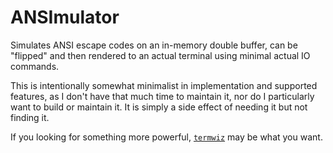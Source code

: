 # ANSImulator

Simulates ANSI escape codes on an in-memory double buffer, can be "flipped"
and then rendered to an actual terminal using minimal actual IO commands.

This is intentionally somewhat minimalist in implementation and supported features,
as I don't have that much time to maintain it, nor do I particularly want to build
or maintain it. It is simply a side effect of needing it but not finding it.

If you looking for something more powerful, [`termwiz`][termwiz] may be what you
want.

[termwiz]: https://docs.rs/termwiz/latest/termwiz/
